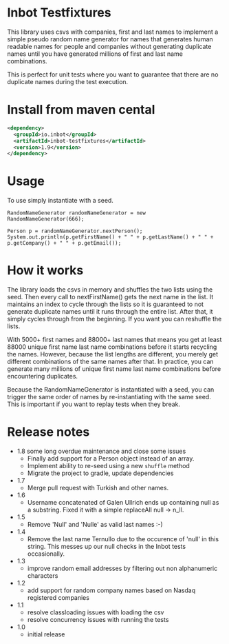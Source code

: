 # Inbot Testfixtures

This library uses csvs with companies, first and last names to implement a simple pseudo random name generator for names that generates human readable names for people and companies without generating duplicate names until you have generated millions of first and last name combinations.

This is perfect for unit tests where you want to guarantee that there are no duplicate names during the test execution.

# Install from maven cental

```xml
<dependency>
  <groupId>io.inbot</groupId>
  <artifactId>inbot-testfixtures</artifactId>
  <version>1.9</version>
</dependency>
```

# Usage

To use simply instantiate with a seed.

```
RandomNameGenerator randomNameGenerator = new RandomNameGenerator(666);

Person p = randomNameGenerator.nextPerson();
System.out.println(p.getFirstName() + " " + p.getLastName() + " " + p.getCompany() + " " + p.getEmail());
```

# How it works

The library loads the csvs in memory and shuffles the two lists using the seed. Then every call to nextFirstName() gets the next name in the list. It maintains an index to cycle through the lists so it is guaranteed to not generate duplicate names until it runs through the entire list. After that, it simply cycles through from the beginning. If you want you can reshuffle the lists.

With 5000+ first names and 88000+ last names that means you get at least 88000 unique first name last name combinations before it starts recycling the names. However, because the list lengths are different, you merely get different combinations of the same names after that. In practice, you can generate many millions of unique first name last name combinations before encountering duplicates.

Because the RandomNameGenerator is instantiated with a seed, you can trigger the same order of names by re-instantiating with the same seed. This is important if you want to replay tests when they break.

# Release notes
- 1.8 some long overdue maintenance and close some issues
  - Finally add support for a Person object instead of an array.
  - Implement ability to re-seed using a new `shuffle` method
  - Migrate the project to gradle, update dependencies
- 1.7
  - Merge pull request with Turkish and other names.
- 1.6
  -  Username concatenated of Galen Ullrich ends up containing null as a substring. Fixed it with a simple replaceAll null -> n_ll.
- 1.5
  - Remove 'Null' and 'Nulle' as valid last names :-)
- 1.4
  - Remove the last name Ternullo due to the occurence of 'null' in this string. This messes up our null checks in the Inbot tests occasionally.
- 1.3
  - improve random email addresses by filtering out non alphanumeric characters
- 1.2
  - add support for random company names based on Nasdaq registered companies
- 1.1
  - resolve classloading issues with loading the csv
  - resolve concurrency issues with running the tests
- 1.0
  - initial release
